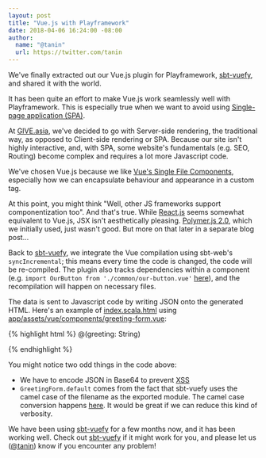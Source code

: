 ```yaml
---
layout: post
title: "Vue.js with Playframework"
date: 2018-04-06 16:24:00 -08:00
author:
  name: "@tanin"
  url: https://twitter.com/tanin
---
```


We've finally extracted out our Vue.js plugin for Playframework, <a href="https://github.com/GIVESocialMovement/sbt-vuefy">sbt-vuefy</a>, and shared it with the world.

It has been quite an effort to make Vue.js work seamlessly well with Playframework. This is especially true when we want to avoid using <a href="https://en.wikipedia.org/wiki/Single-page_application">Single-page application (SPA)</a>.

<!---excerpt--->

At <a href="https://give.asia">GIVE.asia</a>, we've decided to go with Server-side rendering, the traditional way, as opposed to Client-side rendering or SPA. Because our site isn't highly interactive, and, with SPA, some website's fundamentals (e.g. SEO, Routing) become complex
and requires a lot more Javascript code.

We've chosen Vue.js because we like <a href="https://vuejs.org/v2/guide/single-file-components.html">Vue's Single File Components</a>, especially how we can encapsulate behaviour and appearance in a custom tag.

At this point, you might think "Well, other JS frameworks support componentization too". And that's true. While <a href="https://reactjs.org">React.js</a> seems somewhat equivalent to Vue.js, JSX isn't aesthetically pleasing. <a href="https://www.polymer-project.org">Polymer.js 2.0</a>, which we initially used, just wasn't good. But more on that later in a separate blog post...

Back to <a href="https://github.com/GIVESocialMovement/sbt-vuefy">sbt-vuefy</a>, we integrate the Vue compilation using sbt-web's `syncIncremental`; this means every time the code is changed, the code will be re-compiled. The plugin also tracks dependencies within a component (e.g. `import OurButton from './common/our-button.vue'` <a href="https://github.com/GIVESocialMovement/sbt-vuefy/blob/master/test-play-project/app/assets/vue/components/greeting-form.vue">here</a>), and the recompilation will happen on necessary files.

The data is sent to Javascript code by writing JSON onto the generated HTML. Here's an example of <a href="https://github.com/GIVESocialMovement/sbt-vuefy/blob/master/test-play-project/app/views/index.scala.html">index.scala.html</a> using <a href="https://github.com/GIVESocialMovement/sbt-vuefy/blob/master/test-play-project/app/assets/vue/components/greeting-form.vue">app/assets/vue/components/greeting-form.vue</a>:

{% highlight html %}
@(greeting: String)

<script src="https://cdnjs.cloudflare.com/ajax/libs/vue/2.5.16/vue.js"></script>
<script src='@routes.Assets.versioned("vue/components/greeting-form.js")'></script>

<script>
  function parse(s) {
    return JSON.parse(decodeURIComponent(escape(atob(s))));
  }
</script>

<div id="app"></div>
<script>
  var app = new Vue({
    el: '#app',
    render: function(html) {
      return html(GreetingForm.default, {
        props: {
          greeting: parse("@libraries.Base64.encodeString(greeting)")
        }
      });
    }
  })
</script>
{% endhighlight %}

You might notice two odd things in the code above:

* We have to encode JSON in Base64 to prevent <a href="https://www.owasp.org/index.php/Cross-site_Scripting_(XSS)">XSS</a>
* `GreetingForm.default` comes from the fact that sbt-vuefy uses the camel case of the filename as the exported module. The camel case conversion happens <a href="https://github.com/GIVESocialMovement/sbt-vuefy/blob/master/src/main/resources/sbt-vuefy-plugin.js#L2">here</a>. It would be great if we can reduce this kind of verbosity.

We have been using <a href="https://github.com/GIVESocialMovement/sbt-vuefy">sbt-vuefy</a> for a few months now, and it has been working well.
Check out <a href="https://github.com/GIVESocialMovement/sbt-vuefy">sbt-vuefy</a> if it might work for you,
and please let us (<a href="https://twitter.com/tanin">@tanin</a>) know if you encounter any problem!

